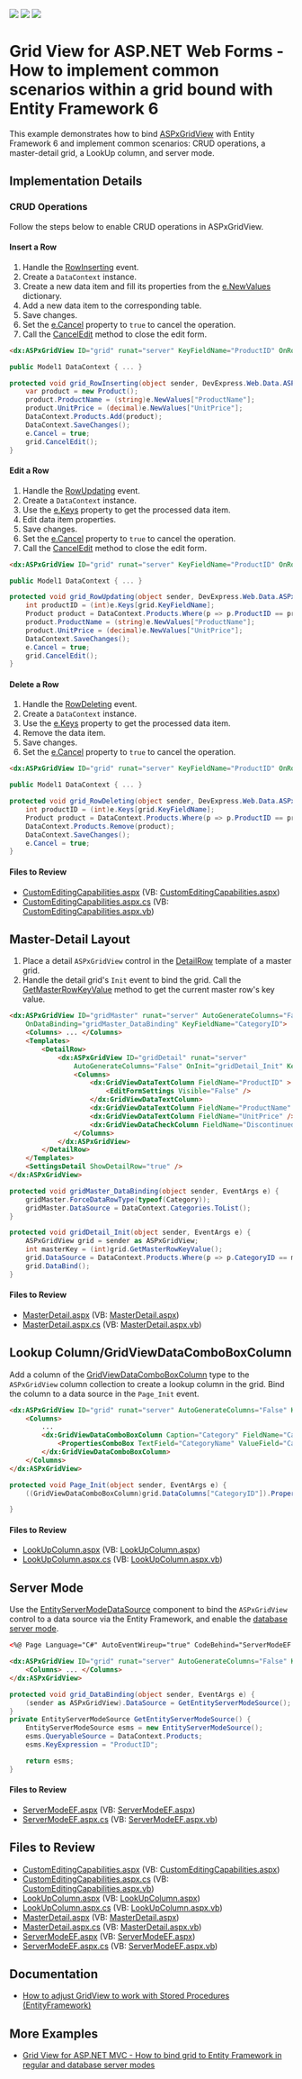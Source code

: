 <!-- default badges list -->
![](https://img.shields.io/endpoint?url=https://codecentral.devexpress.com/api/v1/VersionRange/128541074/20.2.3%2B)
[![](https://img.shields.io/badge/Open_in_DevExpress_Support_Center-FF7200?style=flat-square&logo=DevExpress&logoColor=white)](https://supportcenter.devexpress.com/ticket/details/E3251)
[![](https://img.shields.io/badge/📖_How_to_use_DevExpress_Examples-e9f6fc?style=flat-square)](https://docs.devexpress.com/GeneralInformation/403183)
<!-- default badges end -->

# Grid View for ASP.NET Web Forms - How to implement common scenarios within a grid bound with Entity Framework 6

This example demonstrates how to bind [ASPxGridView](https://docs.devexpress.com/AspNet/DevExpress.Web.ASPxGridView) with Entity Framework 6 and implement common scenarios: CRUD operations, a master-detail grid, a LookUp column, and server mode. 

## Implementation Details

### CRUD Operations

Follow the steps below to enable CRUD operations in ASPxGridView.

#### Insert a Row

1. Handle the [RowInserting](https://docs.devexpress.com/AspNet/DevExpress.Web.ASPxGridView.RowInserting) event.
2. Create a `DataContext` instance.
3. Create a new data item and fill its properties from the [e.NewValues](https://docs.devexpress.com/AspNet/DevExpress.Web.Data.ASPxDataInsertingEventArgs.NewValues) dictionary.
4. Add a new data item to the corresponding table.
5. Save changes.
6. Set the [e.Cancel](https://learn.microsoft.com/en-us/dotnet/api/system.componentmodel.canceleventargs.cancel) property to `true` to cancel the operation.
7. Call the [CancelEdit](https://docs.devexpress.com/AspNet/DevExpress.Web.ASPxGridView.CancelEdit) method to close the edit form.  


```html
<dx:ASPxGridView ID="grid" runat="server" KeyFieldName="ProductID" OnRowInserting="grid_RowInserting" ...>
```
```csharp
public Model1 DataContext { ... }

protected void grid_RowInserting(object sender, DevExpress.Web.Data.ASPxDataInsertingEventArgs e) {
    var product = new Product();
    product.ProductName = (string)e.NewValues["ProductName"];
    product.UnitPrice = (decimal)e.NewValues["UnitPrice"];
    DataContext.Products.Add(product);
    DataContext.SaveChanges();
    e.Cancel = true;
    grid.CancelEdit();
}
```

#### Edit a Row

1. Handle the [RowUpdating](https://docs.devexpress.com/AspNet/DevExpress.Web.ASPxGridView.RowUpdating) event.
2. Create a `DataContext` instance.
3. Use the [e.Keys](https://docs.devexpress.com/AspNet/DevExpress.Web.Data.ASPxDataUpdatingEventArgs.Keys) property to get the processed data item. 
4. Edit data item properties.
5. Save changes.
6. Set the [e.Cancel](https://learn.microsoft.com/en-us/dotnet/api/system.componentmodel.canceleventargs.cancel) property to `true` to cancel the operation.
7. Call the [CancelEdit](https://docs.devexpress.com/AspNet/DevExpress.Web.ASPxGridView.CancelEdit) method to close the edit form.

```html
<dx:ASPxGridView ID="grid" runat="server" KeyFieldName="ProductID" OnRowUpdating="grid_RowUpdating" ...>
```
```csharp
public Model1 DataContext { ... }

protected void grid_RowUpdating(object sender, DevExpress.Web.Data.ASPxDataUpdatingEventArgs e) {
    int productID = (int)e.Keys[grid.KeyFieldName];
    Product product = DataContext.Products.Where(p => p.ProductID == productID).FirstOrDefault();
    product.ProductName = (string)e.NewValues["ProductName"];
    product.UnitPrice = (decimal)e.NewValues["UnitPrice"];
    DataContext.SaveChanges();
    e.Cancel = true;
    grid.CancelEdit();
}
```

#### Delete a Row

1. Handle the [RowDeleting](https://docs.devexpress.com/AspNet/DevExpress.Web.ASPxGridView.RowDeleting) event.
2. Create a `DataContext` instance.
3. Use the [e.Keys](https://docs.devexpress.com/AspNet/DevExpress.Web.Data.ASPxDataDeletingEventArgs.Keys) property to get the processed data item. 
4. Remove the data item.
5. Save changes.
6. Set the [e.Cancel](https://learn.microsoft.com/en-us/dotnet/api/system.componentmodel.canceleventargs.cancel) property to `true` to cancel the operation.

```html
<dx:ASPxGridView ID="grid" runat="server" KeyFieldName="ProductID" OnRowDeleting="grid_RowDeleting" ...>
```
```csharp
public Model1 DataContext { ... }

protected void grid_RowDeleting(object sender, DevExpress.Web.Data.ASPxDataDeletingEventArgs e) {
    int productID = (int)e.Keys[grid.KeyFieldName];
    Product product = DataContext.Products.Where(p => p.ProductID == productID).FirstOrDefault();
    DataContext.Products.Remove(product);
    DataContext.SaveChanges();
    e.Cancel = true;
}
```

#### Files to Review

* [CustomEditingCapabilities.aspx](./CS/GridEntityFramework/CustomEditingCapabilities.aspx) (VB: [CustomEditingCapabilities.aspx](./VB/GridEntityFramework/CustomEditingCapabilities.aspx))
* [CustomEditingCapabilities.aspx.cs](./CS/GridEntityFramework/CustomEditingCapabilities.aspx.cs) (VB: [CustomEditingCapabilities.aspx.vb](./VB/GridEntityFramework/CustomEditingCapabilities.aspx.vb))

## Master-Detail Layout

1. Place a detail `ASPxGridView` control in the [DetailRow](https://docs.devexpress.com/AspNet/DevExpress.Web.GridViewTemplates.DetailRow) template of a master grid.
2. Handle the detail grid's `Init` event to bind the grid. Call the [GetMasterRowKeyValue](https://docs.devexpress.com/AspNet/DevExpress.Web.ASPxGridView.GetMasterRowKeyValue) method to get the current master row's key value.

```html
<dx:ASPxGridView ID="gridMaster" runat="server" AutoGenerateColumns="False" 
    OnDataBinding="gridMaster_DataBinding" KeyFieldName="CategoryID">
    <Columns> ... </Columns>
    <Templates>
        <DetailRow>
            <dx:ASPxGridView ID="gridDetail" runat="server"
                AutoGenerateColumns="False" OnInit="gridDetail_Init" KeyFieldName="ProductID">
                <Columns>
                    <dx:GridViewDataTextColumn FieldName="ProductID" >
                        <EditFormSettings Visible="False" />
                    </dx:GridViewDataTextColumn>
                    <dx:GridViewDataTextColumn FieldName="ProductName" />
                    <dx:GridViewDataTextColumn FieldName="UnitPrice" />
                    <dx:GridViewDataCheckColumn FieldName="Discontinued" />
                </Columns>
            </dx:ASPxGridView>
        </DetailRow>
    </Templates>
    <SettingsDetail ShowDetailRow="true" />
</dx:ASPxGridView>
```

```csharp
protected void gridMaster_DataBinding(object sender, EventArgs e) {
    gridMaster.ForceDataRowType(typeof(Category));
    gridMaster.DataSource = DataContext.Categories.ToList();
}

protected void gridDetail_Init(object sender, EventArgs e) {
    ASPxGridView grid = sender as ASPxGridView;
    int masterKey = (int)grid.GetMasterRowKeyValue();
    grid.DataSource = DataContext.Products.Where(p => p.CategoryID == masterKey).ToList();
    grid.DataBind();
}
```

#### Files to Review

* [MasterDetail.aspx](./CS/GridEntityFramework/MasterDetail.aspx) (VB: [MasterDetail.aspx](./VB/GridEntityFramework/MasterDetail.aspx))
* [MasterDetail.aspx.cs](./CS/GridEntityFramework/MasterDetail.aspx.cs) (VB: [MasterDetail.aspx.vb](./VB/GridEntityFramework/MasterDetail.aspx.vb))

## Lookup Column/GridViewDataComboBoxColumn
  
Add a column of the [GridViewDataComboBoxColumn](https://docs.devexpress.com/AspNet/DevExpress.Web.GridViewDataComboBoxColumn) type to the `ASPxGridView` column collection to create a lookup column in the grid. Bind the column to a data source in the `Page_Init` event.
  
```html
<dx:ASPxGridView ID="grid" runat="server" AutoGenerateColumns="False" KeyFieldName="ProductID" ...>
    <Columns>
        ...
        <dx:GridViewDataComboBoxColumn Caption="Category" FieldName="CategoryID" >
            <PropertiesComboBox TextField="CategoryName" ValueField="CategoryID" ValueType="System.Int32" />
        </dx:GridViewDataComboBoxColumn>
    </Columns>
</dx:ASPxGridView>
```

```csharp
protected void Page_Init(object sender, EventArgs e) {
    ((GridViewDataComboBoxColumn)grid.DataColumns["CategoryID"]).PropertiesComboBox.DataSource = DataContext.Categories.ToList();

}
```

#### Files to Review

* [LookUpColumn.aspx](./CS/GridEntityFramework/LookUpColumn.aspx) (VB: [LookUpColumn.aspx](./VB/GridEntityFramework/LookUpColumn.aspx))
* [LookUpColumn.aspx.cs](./CS/GridEntityFramework/LookUpColumn.aspx.cs) (VB: [LookUpColumn.aspx.vb](./VB/GridEntityFramework/LookUpColumn.aspx.vb))

## Server Mode

Use the [EntityServerModeDataSource](https://docs.devexpress.com/AspNet/DevExpress.Data.Linq.EntityServerModeDataSource) component to bind the `ASPxGridView` control to a data source via the Entity Framework, and enable the [database server mode](https://docs.devexpress.com/AspNet/17292/components/grid-view/concepts/bind-to-data/binding-to-large-data-database-server-mode/data-binding-to-large-data-via-ef).

```html  
<%@ Page Language="C#" AutoEventWireup="true" CodeBehind="ServerModeEF.aspx.cs" Inherits="GridEntityFramework.ServerModeEF" %>

<dx:ASPxGridView ID="grid" runat="server" AutoGenerateColumns="False" KeyFieldName="ProductID" OnDataBinding="grid_DataBinding">
    <Columns> ... </Columns>
</dx:ASPxGridView>
```  

```csharp
protected void grid_DataBinding(object sender, EventArgs e) {
    (sender as ASPxGridView).DataSource = GetEntityServerModeSource();
}
private EntityServerModeSource GetEntityServerModeSource() {
    EntityServerModeSource esms = new EntityServerModeSource();
    esms.QueryableSource = DataContext.Products;
    esms.KeyExpression = "ProductID";

    return esms;
}
```

#### Files to Review

* [ServerModeEF.aspx](./CS/GridEntityFramework/ServerModeEF.aspx) (VB: [ServerModeEF.aspx](./VB/GridEntityFramework/ServerModeEF.aspx))
* [ServerModeEF.aspx.cs](./CS/GridEntityFramework/ServerModeEF.aspx.cs) (VB: [ServerModeEF.aspx.vb](./VB/GridEntityFramework/ServerModeEF.aspx.vb))
 
## Files to Review

* [CustomEditingCapabilities.aspx](./CS/GridEntityFramework/CustomEditingCapabilities.aspx) (VB: [CustomEditingCapabilities.aspx](./VB/GridEntityFramework/CustomEditingCapabilities.aspx))
* [CustomEditingCapabilities.aspx.cs](./CS/GridEntityFramework/CustomEditingCapabilities.aspx.cs) (VB: [CustomEditingCapabilities.aspx.vb](./VB/GridEntityFramework/CustomEditingCapabilities.aspx.vb))
* [LookUpColumn.aspx](./CS/GridEntityFramework/LookUpColumn.aspx) (VB: [LookUpColumn.aspx](./VB/GridEntityFramework/LookUpColumn.aspx))
* [LookUpColumn.aspx.cs](./CS/GridEntityFramework/LookUpColumn.aspx.cs) (VB: [LookUpColumn.aspx.vb](./VB/GridEntityFramework/LookUpColumn.aspx.vb))
* [MasterDetail.aspx](./CS/GridEntityFramework/MasterDetail.aspx) (VB: [MasterDetail.aspx](./VB/GridEntityFramework/MasterDetail.aspx))
* [MasterDetail.aspx.cs](./CS/GridEntityFramework/MasterDetail.aspx.cs) (VB: [MasterDetail.aspx.vb](./VB/GridEntityFramework/MasterDetail.aspx.vb))
* [ServerModeEF.aspx](./CS/GridEntityFramework/ServerModeEF.aspx) (VB: [ServerModeEF.aspx](./VB/GridEntityFramework/ServerModeEF.aspx))
* [ServerModeEF.aspx.cs](./CS/GridEntityFramework/ServerModeEF.aspx.cs) (VB: [ServerModeEF.aspx.vb](./VB/GridEntityFramework/ServerModeEF.aspx.vb))


## Documentation

* [How to adjust GridView to work with Stored Procedures (EntityFramework)](https://supportcenter.devexpress.com/ticket/details/k18520/how-to-adjust-gridview-to-work-with-stored-procedures-entityframework)  

## More Examples

* [Grid View for ASP.NET MVC - How to bind grid to Entity Framework in regular and database server modes](https://github.com/DevExpress-Examples/asp-net-mvc-grid-bind-to-entity-framework)

